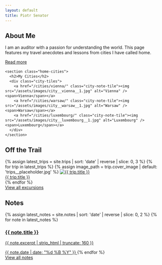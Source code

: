 ```yaml
---
layout: default
title: Piotr Senator
---
```


<main class="home-wrapper">

  <section class="home-about-and-cities">
    <section class="home-about">
      <h2>About Me</h2>
      <p>I am an auditor with a passion for understanding the world. This page features my travel anecdotes and lessons from cities I have called home.</p>
      <p><a class="button subtle" href="/about/">Read more</a></p>
    </section>

    <section class="home-cities">
      <h2>My Cities</h2>
      <div class="city-tiles">
        <a href="/cities/vienna/" class="city-note-tile"><img src="/assets/images/city__vienna__1.jpg" alt="Vienna" /><span>Vienna</span></a>
        <a href="/cities/warsaw/" class="city-note-tile"><img src="/assets/images/city__warsaw__1.jpg" alt="Warsaw" /><span>Warsaw</span></a>
        <a href="/cities/luxembourg/" class="city-note-tile"><img src="/assets/images/city__luxembourg__1.jpg" alt="Luxembourg" /><span>Luxembourg</span></a>
      </div>
    </section>
  </section>

<section class="home-trail">
  <h2>Off the Trail</h2>
  <div class="trip-gallery">
    {% assign latest_trips = site.trips | sort: 'date' | reverse | slice: 0, 3 %}
    {% for trip in latest_trips %}
      {% assign image_path = trip.cover_image | default: 'trips__placeholder.jpg' %}
      <a class="trip-card" href="{{ trip.url }}">
        <img src="/assets/images/trips/{{ image_path }}" alt="{{ trip.title }}">
        <div class="trip-caption">{{ trip.title }}</div>
      </a>
    {% endfor %}
  </div>
  <div class="button-center">
    <a class="button subtle" href="/off-the-trail/">View all excursions</a>
  </div>
</section>

<section class="home-notes"> 
  <h2>Notes</h2>
  <div class="note-grid">
    {% assign latest_notes = site.notes | sort: 'date' | reverse | slice: 0, 2 %}
    {% for note in latest_notes %}
      <a href="{{ note.url }}" class="note-tile">
        <h3>{{ note.title }}</h3>
        <p>{{ note.excerpt | strip_html | truncate: 160 }}</p>
        <span class="note-date">{{ note.date | date: "%d %B %Y" }}</span>
      </a>
    {% endfor %}
  </div>
  <div class="button-center">
    <a class="button subtle" href="/notes/">View all notes</a>
  </div>
</section>



</main>
